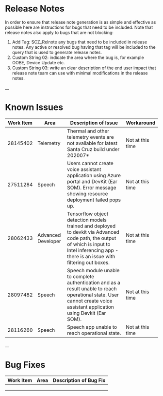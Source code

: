 ﻿﻿﻿# **Release Notes**In order to ensure that release note generation is as simple and effective as possible here are instructions for bugs that need to be included. Note that release notes also apply to bugs that are not blocking:1. Add Tag: SCZ_Relnote any bugs that need to be included in release notes. Any active or resolved bug having that tag will be included to the query that is used to generate release notes.2. Custom String 02: indicate the area where the bug is, for example OOBE, Device Update etc.3. Custom String 03: write an clear description of the end user impact that release note team can use with minimal modifications in the release notes.__# **Known Issues**|Work Item|Area|Description of Issue|Workaround||---|---|---|---|| 28145402 | Telemetry | Thermal and other telemetry events are not available for latest Santa Cruz build under 202007* | Not at this time || 27511284 | Speech | Users cannot create voice assistant application using Azure portal and DevKit (Ear SOM). Error message showing resource deployment failed pops up. | Not at this time || 28062433 | Advanced Developer | Tensorflow object detection models trained and deployed to devkit via Advanced code path, the output of which is input to Intel inferencing app - there is an issue with filtering out boxes. | Not at this time || 28097482 | Speech | Speech module unable to complete authentication and as a result unable to reach operational state. User cannot create voice assistant application using Devkit (Ear SOM). | Not at this time || 28116260 | Speech | Speech app unable to reach operational state. | Not at this time |__# **Bug Fixes**|Work Item|Area|Description of Bug Fix||---|---|---||   |   |   ||   |   |   ||   |   |   |
